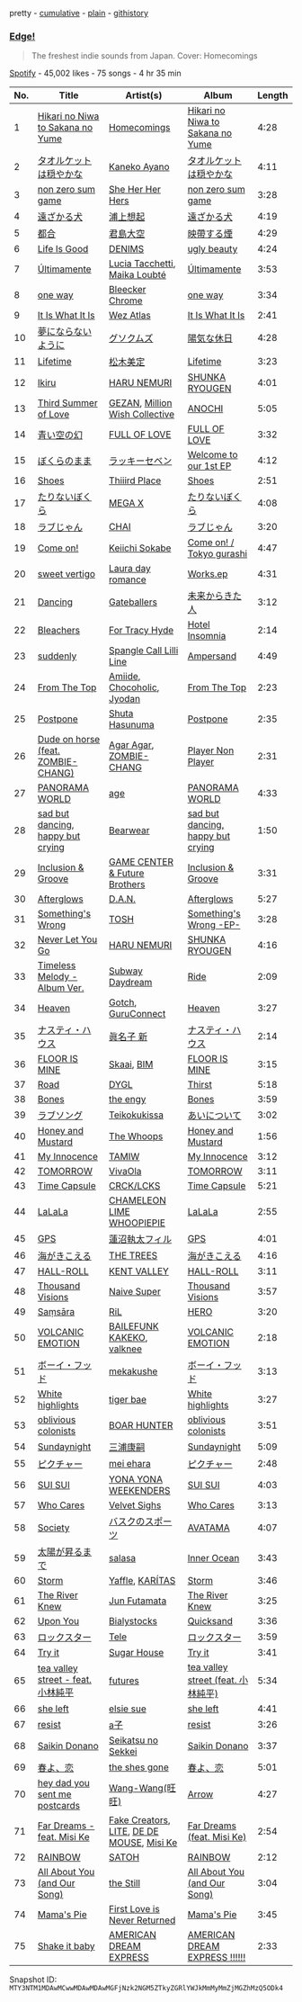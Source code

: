 pretty - [cumulative](/playlists/cumulative/37i9dQZF1DX3UWlNiixH0j.md) - [plain](/playlists/plain/37i9dQZF1DX3UWlNiixH0j) - [githistory](https://github.githistory.xyz/mackorone/spotify-playlist-archive/blob/main/playlists/plain/37i9dQZF1DX3UWlNiixH0j)

### [Edge!](https://open.spotify.com/playlist/37i9dQZF1DX3UWlNiixH0j)

> The freshest indie sounds from Japan\. Cover: Homecomings

[Spotify](https://open.spotify.com/user/spotify) - 45,002 likes - 75 songs - 4 hr 35 min

| No. | Title | Artist(s) | Album | Length |
|---|---|---|---|---|
| 1 | [Hikari no Niwa to Sakana no Yume](https://open.spotify.com/track/3nDZBhgAXl1SKLrg3lwQOM) | [Homecomings](https://open.spotify.com/artist/3iyF2P8al32bYI6e3YF56K) | [Hikari no Niwa to Sakana no Yume](https://open.spotify.com/album/6QMG2i3XEajvmabKdsRewB) | 4:28 |
| 2 | [タオルケットは穏やかな](https://open.spotify.com/track/51DmDYJpw2V9ORZUIyL2vD) | [Kaneko Ayano](https://open.spotify.com/artist/4XKIIegkRbSJft0PmMv9NB) | [タオルケットは穏やかな](https://open.spotify.com/album/2byWdUAtCOUaxDe73nGfhU) | 4:11 |
| 3 | [non zero sum game](https://open.spotify.com/track/2nzTMqhvjVKJQxEd5Y4Ly9) | [She Her Her Hers](https://open.spotify.com/artist/3Th9UyipOGp08husDe0Era) | [non zero sum game](https://open.spotify.com/album/0LBC4LqdAwyPUNdBZiuKjj) | 3:28 |
| 4 | [遠ざかる犬](https://open.spotify.com/track/1cKHVRusQeLaOAbUjYwQeI) | [浦上想起](https://open.spotify.com/artist/3skzBofqLUYAat2xV2uuze) | [遠ざかる犬](https://open.spotify.com/album/0Lcw3UBEpNKe0XAwOaC5Rd) | 4:19 |
| 5 | [都合](https://open.spotify.com/track/1pRvrpVo5ZBvgJ1zyEYkf3) | [君島大空](https://open.spotify.com/artist/5rjahCZtY8h4y2EHCnpgtQ) | [映帶する煙](https://open.spotify.com/album/6iTUUUkWUZYfr61Pz3gFGG) | 4:29 |
| 6 | [Life Is Good](https://open.spotify.com/track/1EfPleE2AT7pvxpvFYIlIO) | [DENIMS](https://open.spotify.com/artist/2pNPsyKj8HzdWN359wDrsq) | [ugly beauty](https://open.spotify.com/album/28sDeJjrMZ6TmwiZQCJ0wY) | 4:24 |
| 7 | [Últimamente](https://open.spotify.com/track/51nSvDGXM7G9kVKlptO6Id) | [Lucia Tacchetti](https://open.spotify.com/artist/374jlNpaJvanFJrslZYHBJ), [Maika Loubté](https://open.spotify.com/artist/0wMkBz97F3SE4yNz0y2OOz) | [Últimamente](https://open.spotify.com/album/0WJBCgQpMgOg6OGrLw7IHC) | 3:53 |
| 8 | [one way](https://open.spotify.com/track/5DQX3YKH3270aIOqMQfpzt) | [Bleecker Chrome](https://open.spotify.com/artist/63F60S2TQ5VC0KLx8dWNc8) | [one way](https://open.spotify.com/album/44YthLKFtNvEnn4Jzss8BA) | 3:34 |
| 9 | [It Is What It Is](https://open.spotify.com/track/68uZVWUH97VOOpelnxhIjN) | [Wez Atlas](https://open.spotify.com/artist/6fDdl8sluLiRg4fbrqMoeQ) | [It Is What It Is](https://open.spotify.com/album/4w9Vdz9SzDnqEEWEYN0Kzk) | 2:41 |
| 10 | [夢にならないように](https://open.spotify.com/track/3akniqbPdq5nhh19QtxAq2) | [グソクムズ](https://open.spotify.com/artist/2pApTGoH8Np1rgRBPu4WJk) | [陽気な休日](https://open.spotify.com/album/6j9nxtP0BmchrWc9JkBT2G) | 4:28 |
| 11 | [Lifetime](https://open.spotify.com/track/19ifncpKx4A8IDEEFHCCZC) | [松木美定](https://open.spotify.com/artist/4VytANV5Kt1OqJpzkkc6wA) | [Lifetime](https://open.spotify.com/album/3biCMPJLQKjynlXeJBZcDg) | 3:23 |
| 12 | [Ikiru](https://open.spotify.com/track/5ZlpDMIyUb6JRUlhYWsKIp) | [HARU NEMURI](https://open.spotify.com/artist/3cn7Ujrlj3rdyuqmOYhBJT) | [SHUNKA RYOUGEN](https://open.spotify.com/album/5dZcvDyVbM5HplrbzE8r60) | 4:01 |
| 13 | [Third Summer of Love](https://open.spotify.com/track/1JqvgMV4lvu6HCMTY2eAkL) | [GEZAN](https://open.spotify.com/artist/0bMxJbKiRQm2oaozKgoZo6), [Million Wish Collective](https://open.spotify.com/artist/3L0IgTFlmkllM0Mcnp2JeQ) | [ANOCHI](https://open.spotify.com/album/3QaWpNuVe2FRMDAnG2iPwx) | 5:05 |
| 14 | [青い空の幻](https://open.spotify.com/track/4LY4WB62mr7yhSj2MOBP4U) | [FULL OF LOVE](https://open.spotify.com/artist/21H82W5uNA68DQ43dAMs8i) | [FULL OF LOVE](https://open.spotify.com/album/3LdSpParymYK20V21oOI2m) | 3:32 |
| 15 | [ぼくらのまま](https://open.spotify.com/track/7xbQZj27qMdhYYaTYLZmEM) | [ラッキーセベン](https://open.spotify.com/artist/6i96AnwBuNfWOyMz7OHYWx) | [Welcome to our 1st EP](https://open.spotify.com/album/65z861iUxO3B5gmr57bco5) | 4:12 |
| 16 | [Shoes](https://open.spotify.com/track/0qerrB7fpmT1O2GkyHmDDg) | [Thiiird Place](https://open.spotify.com/artist/1p9jWKYjBCIfRSlaO7Ogxk) | [Shoes](https://open.spotify.com/album/0SjNCfSX1tskAsTPW2TZA7) | 2:51 |
| 17 | [たりないぼくら](https://open.spotify.com/track/4RwQK5CQQWMy77xbOukdYN) | [MEGA X](https://open.spotify.com/artist/0sq7iGTs5qsWEq4fvMf45m) | [たりないぼくら](https://open.spotify.com/album/6hY8MJzTmUkw5MekeDre54) | 4:08 |
| 18 | [ラブじゃん](https://open.spotify.com/track/2vnWduAon47Ra9Th9dCAuY) | [CHAI](https://open.spotify.com/artist/0NZsNnETGPWLKJj2Y0vpBx) | [ラブじゃん](https://open.spotify.com/album/6pTeKfeTsyxknsyH4YrpSF) | 3:20 |
| 19 | [Come on!](https://open.spotify.com/track/73YxdqteKf2x01wFaZaMSt) | [Keiichi Sokabe](https://open.spotify.com/artist/5L2Y03AcUOXCgvRMTy2Gwq) | [Come on! / Tokyo gurashi](https://open.spotify.com/album/7Ja2vAtzmcvdQjnhVxw460) | 4:47 |
| 20 | [sweet vertigo](https://open.spotify.com/track/6k0QnSV8s0LuQBhWWtB21c) | [Laura day romance](https://open.spotify.com/artist/19RZk1SGPSL1DChYdDQYl1) | [Works.ep](https://open.spotify.com/album/7Dt2tewXcLRyDHteQ660DM) | 4:31 |
| 21 | [Dancing](https://open.spotify.com/track/4Aj3dm1ryaip9mVQRbJDXh) | [Gateballers](https://open.spotify.com/artist/2b7HKmpiq0Y0mguaajJkMU) | [未来からきた人](https://open.spotify.com/album/7JjAs2x4QWKXm96SvIreSJ) | 3:12 |
| 22 | [Bleachers](https://open.spotify.com/track/1Iw0F6t71sem5PWGhPnKoN) | [For Tracy Hyde](https://open.spotify.com/artist/6D4CyQKY5fDsjK5qKNfqDy) | [Hotel Insomnia](https://open.spotify.com/album/5gUvrb0y7rmxfjnhhGDZKh) | 2:14 |
| 23 | [suddenly](https://open.spotify.com/track/60H06Uwpf1K7ZSzIPXloZr) | [Spangle Call Lilli Line](https://open.spotify.com/artist/6oCeoRIeqwZAgoaNOv8IyB) | [Ampersand](https://open.spotify.com/album/2WQwITVOBHDt6YzUa2tSnt) | 4:49 |
| 24 | [From The Top](https://open.spotify.com/track/2EZEeTAXxYhScVxtUYsw9c) | [Amiide](https://open.spotify.com/artist/7BKuLuQjskBFEVCk3JlDGR), [Chocoholic](https://open.spotify.com/artist/4UohSp9DAmnCA9mgWqj8d1), [Jyodan](https://open.spotify.com/artist/7n0YtK7gMQVm6XPELdDFG6) | [From The Top](https://open.spotify.com/album/4pTrnYVHUR8QzN9qxhrZe1) | 2:23 |
| 25 | [Postpone](https://open.spotify.com/track/4Y5UKByLZinDQkAKUyg4PF) | [Shuta Hasunuma](https://open.spotify.com/artist/71f0SNekyWqlqbyi8cyp05) | [Postpone](https://open.spotify.com/album/176bzSvfKBfWVcM5MfrbyO) | 2:35 |
| 26 | [Dude on horse \(feat\. ZOMBIE\-CHANG\)](https://open.spotify.com/track/34xqCjBT5u9p03QqRU5GsB) | [Agar Agar](https://open.spotify.com/artist/5TkylUv5ysSbNoawmn3PBj), [ZOMBIE\-CHANG](https://open.spotify.com/artist/3Wsg07elLUSq6AdkUw1W9U) | [Player Non Player](https://open.spotify.com/album/2j2pVa9Bw4UcXeWMFkq13K) | 2:31 |
| 27 | [PANORAMA WORLD](https://open.spotify.com/track/70rnHbHv0WkMF8oQgIrVDL) | [age](https://open.spotify.com/artist/4LUAh1USHuVZQZsEuovdLg) | [PANORAMA WORLD](https://open.spotify.com/album/0UAkGtvWjdX3SFoJnOh9Zx) | 4:33 |
| 28 | [sad but dancing, happy but crying](https://open.spotify.com/track/5GGw2ve0iVKmzSbjOghU5T) | [Bearwear](https://open.spotify.com/artist/1vs4LphTDQKsiFwVnDGFKf) | [sad but dancing, happy but crying](https://open.spotify.com/album/7c9sGteLmRaOZuzMVPKeVR) | 1:50 |
| 29 | [Inclusion & Groove](https://open.spotify.com/track/1SQLv9kx6RzfQZulYRICcu) | [GAME CENTER & Future Brothers](https://open.spotify.com/artist/5KmK4SkU5gy76btbPAuS1q) | [Inclusion & Groove](https://open.spotify.com/album/0yC2V4EQMpoMbJuyoYEpFz) | 3:31 |
| 30 | [Afterglows](https://open.spotify.com/track/7l5PXeGa7zA8uHGVmnEZk0) | [D.A.N.](https://open.spotify.com/artist/1pnciyHx1BO7b1EqyatTrx) | [Afterglows](https://open.spotify.com/album/4rITnQeJvDzwZ4nhvFeCtv) | 5:27 |
| 31 | [Something's Wrong](https://open.spotify.com/track/0gewynQBTwzAgSS6vLWcFZ) | [TOSH](https://open.spotify.com/artist/7r8xm2BEVdXHFh0fZglxOi) | [Something's Wrong \-EP\-](https://open.spotify.com/album/6o4aoOi9IcKNgSUBy1mJAQ) | 3:28 |
| 32 | [Never Let You Go](https://open.spotify.com/track/4eehPzTBl5UaENQi04Yzgc) | [HARU NEMURI](https://open.spotify.com/artist/3cn7Ujrlj3rdyuqmOYhBJT) | [SHUNKA RYOUGEN](https://open.spotify.com/album/5dZcvDyVbM5HplrbzE8r60) | 4:16 |
| 33 | [Timeless Melody \- Album Ver.](https://open.spotify.com/track/6ZL95Gf3zyUx0PZrxbwZfX) | [Subway Daydream](https://open.spotify.com/artist/4Iiidb9Wqw3kMFVEMxtEyf) | [Ride](https://open.spotify.com/album/0fk8yp59UfhdKnRp9o7cvC) | 2:09 |
| 34 | [Heaven](https://open.spotify.com/track/7iA5JECof3LNeKOJjJjV3j) | [Gotch](https://open.spotify.com/artist/6IVCk7qklx0tv5wtr4VSPc), [GuruConnect](https://open.spotify.com/artist/5RDnewAvgHZQ5gCf1h74kF) | [Heaven](https://open.spotify.com/album/4Or4MgaVHzMxr8Q6jMRko0) | 3:27 |
| 35 | [ナスティ・ハウス](https://open.spotify.com/track/5GmPGaSokdG5KAfiahOdeF) | [眞名子 新](https://open.spotify.com/artist/5LwF68vjoBv2DWlUZNGa0G) | [ナスティ・ハウス](https://open.spotify.com/album/2AMBIQoUR9oCq3Y5SJ5rXC) | 2:14 |
| 36 | [FLOOR IS MINE](https://open.spotify.com/track/1tbQ2lRPx8EvVhdaVbGSr3) | [Skaai](https://open.spotify.com/artist/4L05lOQs0iZSVhrnnqS66E), [BIM](https://open.spotify.com/artist/704gz1q9ieRxZfTkhPlZGG) | [FLOOR IS MINE](https://open.spotify.com/album/1rPPxH7QfAbPZytfQlt9A9) | 3:15 |
| 37 | [Road](https://open.spotify.com/track/6f5OzmQxiXh6viB0WQP1C2) | [DYGL](https://open.spotify.com/artist/43kKsfG1eZSFW785NtHDYs) | [Thirst](https://open.spotify.com/album/2eLnAcGJgI4cdFlqjT25h1) | 5:18 |
| 38 | [Bones](https://open.spotify.com/track/2KpBeEYWN5dnpZdgJ8ZiUO) | [the engy](https://open.spotify.com/artist/0SLHzcDJxE57ySNIP8tTxO) | [Bones](https://open.spotify.com/album/1xgcfc5ogp9i9jRapwNnea) | 3:59 |
| 39 | [ラブソング](https://open.spotify.com/track/1OOpz8FwsB7h1YrFEHfwha) | [Teikokukissa](https://open.spotify.com/artist/3Ea1v0dzfa8Q8hVc4qWqFQ) | [あいについて](https://open.spotify.com/album/4yhCBM3SysopK5WedJDCgw) | 3:02 |
| 40 | [Honey and Mustard](https://open.spotify.com/track/56RSWyXUBbBhJ6uveNOzkV) | [The Whoops](https://open.spotify.com/artist/0wNomLWF4Yg4XN2hHlP3Cz) | [Honey and Mustard](https://open.spotify.com/album/4y7iJG3nWln6sBgcqwSO3s) | 1:56 |
| 41 | [My Innocence](https://open.spotify.com/track/7E9h1udUWTkqmOoNWnI1gO) | [TAMIW](https://open.spotify.com/artist/1OwFxbJhm8V4Sy28ogtS5l) | [My Innocence](https://open.spotify.com/album/1wHXxMbeFl5EOOgUnDe5vG) | 3:12 |
| 42 | [TOMORROW](https://open.spotify.com/track/0CtLaqaOEcCcnrd4SMyRO6) | [VivaOla](https://open.spotify.com/artist/5t8n1FYliYmJ4tqtITVbF9) | [TOMORROW](https://open.spotify.com/album/3OzVRrt3RvNApAx0zsiihO) | 3:11 |
| 43 | [Time Capsule](https://open.spotify.com/track/45gbM4zsiz7ekoIaqD2hKZ) | [CRCK/LCKS](https://open.spotify.com/artist/1iCsnjNikUpDDGDAxBalTs) | [Time Capsule](https://open.spotify.com/album/1RgUSMkPgxdbKG6cy9R9Tv) | 5:21 |
| 44 | [LaLaLa](https://open.spotify.com/track/59VPazsRoE7d68T5QkZv7d) | [CHAMELEON LIME WHOOPIEPIE](https://open.spotify.com/artist/1uP5mPkWII7Tcxp7xtqPmj) | [LaLaLa](https://open.spotify.com/album/2gh7VrfBwWqtcGGQFXa3mL) | 2:55 |
| 45 | [GPS](https://open.spotify.com/track/07p84hBZV8ViWuSLXtCvfF) | [蓮沼執太フィル](https://open.spotify.com/artist/3l4KxDy6jXb9KjUhShbRR5) | [GPS](https://open.spotify.com/album/4HNInw0g44IblsgpOAXZVm) | 4:01 |
| 46 | [海がきこえる](https://open.spotify.com/track/6SDLJ9Rv5EF91UogxwRvRj) | [THE TREES](https://open.spotify.com/artist/3T2vPCbSCuXduryVIIi2GY) | [海がきこえる](https://open.spotify.com/album/2N7nCxZj9sNB8eTo5ZOj31) | 4:16 |
| 47 | [HALL\-ROLL](https://open.spotify.com/track/7hynAayzA6HbcRMQmjcv5n) | [KENT VALLEY](https://open.spotify.com/artist/16TsqZdOE4NBhgUe0d3up7) | [HALL\-ROLL](https://open.spotify.com/album/4ZhZ61OsyegB5P42LjcvPu) | 3:11 |
| 48 | [Thousand Visions](https://open.spotify.com/track/6Hk9oRnjWJeau0nZP2WIsi) | [Naive Super](https://open.spotify.com/artist/7K0bB9EYroWULvFkVVMWFS) | [Thousand Visions](https://open.spotify.com/album/3R7V41T7GdWWoKN0fhP7Qt) | 3:57 |
| 49 | [Saṃsāra](https://open.spotify.com/track/3ZzYexiaE8Py8cbpG4Y8Ft) | [RiL](https://open.spotify.com/artist/5nT4QCGLJJmkpt8RrniCqe) | [HERO](https://open.spotify.com/album/72JpHj3i11LfEfRGtq25DI) | 3:20 |
| 50 | [VOLCANIC EMOTION](https://open.spotify.com/track/5vsnc9ohLYAHOoC3gv1M2U) | [BAILEFUNK KAKEKO](https://open.spotify.com/artist/16AcJe0AnxrvpdJOy8IPXu), [valknee](https://open.spotify.com/artist/5XOjyFVFORvz5wwievXJNn) | [VOLCANIC EMOTION](https://open.spotify.com/album/1jS5O3g73EcVWAeVcbF5QF) | 2:18 |
| 51 | [ボーイ・フッド](https://open.spotify.com/track/2d8lehd5MYTs1XaSj1dV5x) | [mekakushe](https://open.spotify.com/artist/0CWyD7hgBLQ7dIUGEDkAWz) | [ボーイ・フッド](https://open.spotify.com/album/5sgr7UJL76fw12JsD3qC61) | 3:13 |
| 52 | [White highlights](https://open.spotify.com/track/3JtEQffMAkuPrGzGs9G7fY) | [tiger bae](https://open.spotify.com/artist/0xH0kox7WzXayqGJRqIvEp) | [White highlights](https://open.spotify.com/album/3OfEMtatKlKKJMhw5jliF4) | 3:27 |
| 53 | [oblivious colonists](https://open.spotify.com/track/1KvkGqgKp8GgUr29HAkIKJ) | [BOAR HUNTER](https://open.spotify.com/artist/3fgbIEhchBfDmtoB0lQw2s) | [oblivious colonists](https://open.spotify.com/album/3H96NXuxKVpX8e9lwe6Wal) | 3:51 |
| 54 | [Sundaynight](https://open.spotify.com/track/7gPcTsRB1ylvb17OckGa2K) | [三浦康嗣](https://open.spotify.com/artist/6B8BKABBOAyNQnCdrRXtXH) | [Sundaynight](https://open.spotify.com/album/5ZAQlhUTPNNchqfZXS8g98) | 5:09 |
| 55 | [ピクチャー](https://open.spotify.com/track/302U8EHJsUBooB2vGvkl9y) | [mei ehara](https://open.spotify.com/artist/7501C4PyvqS1BWbmrYq3LF) | [ピクチャー](https://open.spotify.com/album/0SS8mbJNuXQRVtU43SegtB) | 2:48 |
| 56 | [SUI SUI](https://open.spotify.com/track/2b9AKUBu5twWV3Uf82zHhU) | [YONA YONA WEEKENDERS](https://open.spotify.com/artist/6DvqAr90Cw6sbEt4Iu6KDR) | [SUI SUI](https://open.spotify.com/album/4kuK0MfxpC0pTzg6y1GpOv) | 4:03 |
| 57 | [Who Cares](https://open.spotify.com/track/6GkcUPA8NPOxLTI0XCuT8e) | [Velvet Sighs](https://open.spotify.com/artist/0CWI9gU5g8Kjz9IldPjJeH) | [Who Cares](https://open.spotify.com/album/1qKSyGjD9if3FXMFV1km8a) | 3:13 |
| 58 | [Society](https://open.spotify.com/track/5hjjFWdiwow3yXmmQxUmex) | [バスクのスポーツ](https://open.spotify.com/artist/0yaofYMMvhsv6741FK76zU) | [AVATAMA](https://open.spotify.com/album/1ypjmNYyWhCys668wvRqX6) | 4:07 |
| 59 | [太陽が昇るまで](https://open.spotify.com/track/58m5kIRscFXdd2SNmvdsMD) | [salasa](https://open.spotify.com/artist/5WcurhZ9M2BpSQWhUC4oPc) | [Inner Ocean](https://open.spotify.com/album/1wtnBDpaRDystPjLmcX2D1) | 3:43 |
| 60 | [Storm](https://open.spotify.com/track/2SbVG0CbQm7mNisy6Ly9Cs) | [Yaffle](https://open.spotify.com/artist/2BbGifSrMGEgvUXLypUWzV), [KARÍTAS](https://open.spotify.com/artist/04T85rA4a542j4ftX6DFYc) | [Storm](https://open.spotify.com/album/0zonbnewfvKxpswG4b5v0g) | 3:46 |
| 61 | [The River Knew](https://open.spotify.com/track/4q6sBVIne9Q1HlMprdEfr2) | [Jun Futamata](https://open.spotify.com/artist/1gpvbGT0Zs5ClF9dcnH7fW) | [The River Knew](https://open.spotify.com/album/6XLYjNWihFvpv7br0QYtVr) | 3:25 |
| 62 | [Upon You](https://open.spotify.com/track/37EGDFUeDj02buaxZfnX4G) | [Bialystocks](https://open.spotify.com/artist/3y24PAHjsJ3rWvMWERM7Oe) | [Quicksand](https://open.spotify.com/album/2tvmzgCJ6ZYmBtUJl0RfRs) | 3:36 |
| 63 | [ロックスター](https://open.spotify.com/track/52G3NGUareSbVOKplhjTeF) | [Tele](https://open.spotify.com/artist/2DesRdo7rppo0VC8cR3vsf) | [ロックスター](https://open.spotify.com/album/3fR1I5UaWbiYzqNdSuEz3w) | 3:59 |
| 64 | [Try it](https://open.spotify.com/track/6uiJDc0yjQ9hBVIpQ0ZZw2) | [Sugar House](https://open.spotify.com/artist/688OLNQQtC0VGgYhVXCYVP) | [Try it](https://open.spotify.com/album/3acGxNAVqRP0UCLT0rQpuR) | 3:41 |
| 65 | [tea valley street \- feat\. 小林純平](https://open.spotify.com/track/7aTJm3VJgY39IS6oAbGTEc) | [futures](https://open.spotify.com/artist/2wtFS2xpKzmzVCD1k9vhI6) | [tea valley street \(feat\. 小林純平\)](https://open.spotify.com/album/494FapIqwHmb0dIIrIGxyE) | 5:34 |
| 66 | [she left](https://open.spotify.com/track/3JxybPHJrgfuF2C7aYHsrb) | [elsie sue](https://open.spotify.com/artist/7t7QD0bzhYdW6POYrkeuRI) | [she left](https://open.spotify.com/album/6GzzKcYJRwROX6cWFVNMOB) | 4:41 |
| 67 | [resist](https://open.spotify.com/track/6khuTEUHWdsmBP0mq4OPUK) | [a子](https://open.spotify.com/artist/4ckGkK52pqm5j41Voz7lg4) | [resist](https://open.spotify.com/album/5Ra8mfJupN7wOuDJaCAdOi) | 3:26 |
| 68 | [Saikin Donano](https://open.spotify.com/track/38wXh7F3gTJo3o4DSZGqG0) | [Seikatsu no Sekkei](https://open.spotify.com/artist/6xM4LUYF3ZCeNOU3sgfrCT) | [Saikin Donano](https://open.spotify.com/album/741IDER2JBR9iOdCOTjwCU) | 3:37 |
| 69 | [春よ、恋](https://open.spotify.com/track/5apcXZd7pDhlHYM3fpLIK7) | [the shes gone](https://open.spotify.com/artist/689D5sYXTKmpBXqAkAu0H7) | [春よ、恋](https://open.spotify.com/album/158n63trUTwgLxptMqxA7h) | 5:01 |
| 70 | [hey dad you sent me postcards](https://open.spotify.com/track/5ffw9FBlKKv6wqvKkV6SoR) | [Wang\-Wang\(旺旺\)](https://open.spotify.com/artist/3P5cZnDKVRP2tcYJ7GHDuD) | [Arrow](https://open.spotify.com/album/0Rv1EUFlf1xPlejjgOnYod) | 4:27 |
| 71 | [Far Dreams \- feat\. Misi Ke](https://open.spotify.com/track/3ArK2i4nAkdyZbWNUSe1O0) | [Fake Creators](https://open.spotify.com/artist/61QSgy6VGii6CLMcAGJ685), [LITE](https://open.spotify.com/artist/0TF6B1cp2QZXLE0NjhTMT9), [DE DE MOUSE](https://open.spotify.com/artist/1mZtAFuxFAgqmTCqfKLWoj), [Misi Ke](https://open.spotify.com/artist/4rH8xGMB4dEATlRJVzPCvl) | [Far Dreams \(feat\. Misi Ke\)](https://open.spotify.com/album/5y651XrkWm9tVLTgbWazi4) | 2:54 |
| 72 | [RAINBOW](https://open.spotify.com/track/0RH0ixWWULcPcG48aXX5Y6) | [SATOH](https://open.spotify.com/artist/5JHlNfEowjO3TBglD42vAi) | [RAINBOW](https://open.spotify.com/album/31JC7DKLZhDpMvYVHEfpSB) | 2:12 |
| 73 | [All About You \(and Our Song\)](https://open.spotify.com/track/0bJC88XEXwXc2OSQmLfuGH) | [the Still](https://open.spotify.com/artist/3Tq7aTzawujjHwODdNSGuv) | [All About You \(and Our Song\)](https://open.spotify.com/album/5PgLX8PvyzmjII7PaWC2fO) | 3:04 |
| 74 | [Mama's Pie](https://open.spotify.com/track/6ykodFke0uF1y6RLQt0zzr) | [First Love is Never Returned](https://open.spotify.com/artist/5TSbFJ8iUw0NTXGU9cmasG) | [Mama's Pie](https://open.spotify.com/album/0OKTVjdBXcxBkksj2tlztZ) | 3:45 |
| 75 | [Shake it baby](https://open.spotify.com/track/5d8kNJnpvXtqKhmeCf5LNW) | [AMERICAN DREAM EXPRESS](https://open.spotify.com/artist/1bE4mEE39PEzIsteltdoP1) | [AMERICAN DREAM EXPRESS !!!!!!](https://open.spotify.com/album/1gV1KIrgvm26EEm75ouvlY) | 2:33 |

Snapshot ID: `MTY3NTM1MDAwMCwwMDAwMDAwMGFjNzk2NGM5ZTkyZGRlYWJkMmMyMmZjMGZhMzQ5ODk4`
